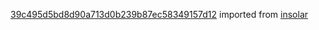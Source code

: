 [39c495d5bd8d90a713d0b239b87ec58349157d12](https://github.com/insolar/insolar/commit/39c495d5bd8d90a713d0b239b87ec58349157d12) imported from [insolar](https://github.com/insolar/insolar)
